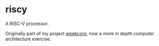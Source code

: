 # riscy

A RISC-V processor.

Originally part of my project
[weekcore](https://github.com/segf00lt/weekcore),
now a more in depth computer architecture exercise.
